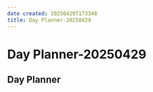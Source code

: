 ```yaml
---
date created: 20250429T173348
title: Day Planner-20250429
---
```


# Day Planner-20250429

## Day Planner
